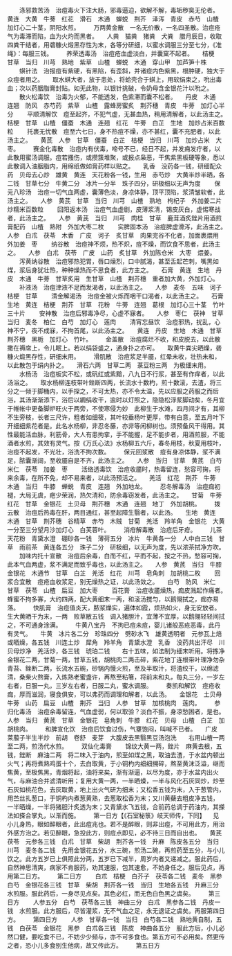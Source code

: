 <!-- { "loadSidebar": true } -->
　　涤邪救苦汤　治痘毒火下注大肠，邪毒逼迫，欲解不解，毒垢秽臭无伦者。　　黄连　大黄　牛蒡　红花　滑石　木通　蝉蜕　荆芥　泽泻　青皮　赤芍　山楂　加灯心二十茎，阴阳水煎。
　　万两黄金散　一名无价散，一名四圣散。治痘疮气为毒滞而陷，血为火灼而黑者。　　人粪　猫粪　猪粪　犬粪　腊月辰日，收取四粪干结者，用砻糠火煅黑存性为末，各等分研细，以蜜水调服三分至七分，《准绳》：每服三钱。
　　养荣透毒汤　治痘疮血虚淡白，并囊窠不起者。　　桔梗　甘草　当归　川芎　熟地　紫草　山楂　蝉蜕　木通　穿山甲　加芦笋十株
　　蜞针法　治报痘有紫硬，有黑陷，有歪斜，并诸痘内色紫黑，根肿硬，独大于众痘者用之。　　取水蜞大者，放于患处，将蛤壳合于蜞上，用软绢束之，吮出毒血；次以药胭脂膏封贴。如无此物，以银针挑破，令奶母含金银花汁以吮之。
　　散火松毒饮　治毒为火郁，不能透发，色紫滞而囊不松者。　　丹皮　木通　连翘　防风　赤芍药　紫草　山楂　露蜂房蜜炙　荆芥穗　青皮　牛蒡　加灯心半分
　　平顺清解饮　痘至起齐，不犯气虚，无甚血热，稍用清解者，以此汤主之。　　桔梗　甘草　山楂　僵蚕　木通　连翘　红花　牛蒡　白芷　生地　加炒占米百数粒
　　托裹无忧散　痘至六七日，身不热痘不燥，亦不甚红，囊不充肥者，以此汤主之。　　黄芪　人参　甘草　僵蚕　白芷　桔梗　当归　川芎　加炒占米　大枣。
　　赛金化毒散　治痘内有伏毒，啼号不已，经日不起，并发痈发疔者，以此散用蜜汤调服。痘若搔伤，或攒簇堆聚，或报点枭恶，干焦紫黑板硬等象，悉以此散调入油胭脂内，用绵纸做如膏药样以贴之。　　乳香　没药各一钱，研细配众药　贝母去心炒　雄黄　黄连　天花粉各一钱，生用　赤芍炒　大黄半炒半晒，各二钱　甘草七分　牛黄二分　冰片一分半　珠子四分，研极细以无声为度
　　保元八珍汤　治痘一切气血两虚，囊薄色淡，身凉体静，顶平顶陷，浆清皱软者，此汤主之。　　人参　黄芪　甘草　当归　川芎　山楂　熟地　枸杞子　外加姜二片　炒糯米百数粒
　　回阳返本汤　治痘气血虚剧，皮薄浆清，锡皮灰白，虚惕寒战者，此汤主之。　　人参　黄芪　当归　川芎　肉桂　甘草　鹿茸酒炙銼片用酒煎膏配药　山楂　熟附　外加大枣二枚
　　实脾固本汤　治痘脾虚滑泻，此汤主之。　　人参　白朮　茯苓　木香　广皮　诃子　炙甘草　肉果完谷不化者，加面裹煨用　外加姜　枣
　　纳谷散　治痘神不烦，热不炽，痘不燥，而饮食不思者，此汤主之。　　人参　白朮　茯苓　广皮　山药　炙甘草　外加陈仓米　大枣　煨姜。
　　泻黄纳谷散　治痘邪热犯胃，唇口燥烈，口中腻渴，甚至舌起芒刺，嘴黑如煤，浆后身犹壮热，种种燥热而不思食者，此方主之。　　石膏　黄连　生地　丹皮　木通　牛蒡　甘草炙用　生甘草　山楂　荆芥穗　重者加大黄，外加灯心。
　　补液汤　治痘津液不足而发渴者，以此汤主之。　　人参　麦冬　五味　诃子　桔梗　甘草
　　清金解渴汤　治痘金被火烁而咽干口渴者，以此汤主之。　　石膏　生地　黄连　桔梗　荆芥　甘草　花粉　牛蒡　连翘　葛根　加灯心三十茎　竹叶三十片
　　安神散　治痘后邪毒净尽，心虚不寐者。　　人参　枣仁　茯神　甘草　当归　麦冬　柏仁　白芍　加灯心　莲肉
　　清宵忘昼饮　治痘邪热，扰乱，心神不宁，夜不成寐，不拘首尾，以此汤主之。　　黄连　丹皮　生地　木通　甘草　荆芥穗　黑栀　加灯心　竹叶。
　　金盖散　治痘腐烂不收，和皮脱去，以此散撒在褥席上，令儿眠上。若以绢袋盛之，通身扑之亦可。　　取黄牛粪尖晒燥，砻糠火煅黑存性，研细末用。
　　滑肌散　治痘浆足半靥，红晕未收，壮热未和，以此散包于绢内扑之。　　滑石六两　甘草二两　菉豆粉三两　为极细末用。
　　水杨汤　治痘板实不松，或矾红或紫黯，八九日不行浆，甚至有作痒者，以此汤浴之。　　取水杨柳连枝带叶銼断四两，长流水十数杓，煎十数滚，去渣，将三分之一倾于脚桶内，以手探之，不可太热，亦不令太温，先以应服之药服之而后浴，其汤渐渐添下，浴后以綢绢收干，逾时以灯照之，隐隐松浮浆脚动矣，冬月宜于帷帐中更备脚炉旺火于两旁，不使寒侵为妙　此柳生于水滩，四月间才有，其柳不生旁枝，长者三尺许，粗者如细筱，其叶较垂杨叶更厚，带有白意，至五月叶下开细细紫花者是。此名水杨柳，非忍冬藤，亦非等闲柳树也。须预备风干得用。其性最能活血脉，利筋骨，大人有患拘挛，手不能握，足不能步者，用酒煎服，不能酒者水煎，其效有灵气。按《万氏心法》水杨柳五六斤，春冬用枝，秋夏用枝叶，治痘不起发，不光壮，浴洗不拘次数。
　　保元回浆散　痘有身凉体静，浆不满足，脓囊渐阔，至收靥自是不齐，此汤主之。　　人参　当归　甘草　黄芪　白芍　米仁　茯苓　加姜　枣
　　活络透毒饮　治痘收靥时，热毒留连，愁容可掬，将来余毒，在所不免，却不易来者，以此汤预活之。　　羌活　红花　荆芥　牛蒡　木通　当归　牛膝　蝉蜕　青皮　连翘　外加地龙。
　　忍冬解毒汤　治痘痂初褪，大局无虞，疤少荣润，热欠清和，防余毒窃发者，此汤主之。　　甘菊　牛蒡　红花　甘草　金银花　土贝母　荆芥穗　木通　连翘　地丁　外加胡桃。
　　拨云散　治痘后热毒在肝，两目通红，甚至起障生翳者，以此汤。　　生地　黄连　木通　甘草　荆芥穗　谷精草　赤芍　木贼　甘菊　羌活　羚羊角　金银花　大黄一分至三分望月沙加灯心　白芙蓉叶。
　　消疳解毒散　治痘后牙疳。
　　儿茶　天花粉　青黛水澄　硼砂各一钱　薄荷五分　冰片　牛黄各一分　人中白三钱　甘草　雨前茶　黄连各五分　珠子二分　研极细，以无声为度，先以浓茶拭净方吹。
　　加味内托十宣散　治痘后余毒，白而不红，平而不起，按之不热，愁容可掬，此本气血两虚，浆不满足而致乎毒也，以此汤主之。　　人参　黄芪　当归　牛膝　金银花　木通节　甘草　白芷　羌活　红花　川芎　皂角刺　加胡桃二枚
　　回浆合宜散　痘疮血收浆足，别无燥热之证，以此汤敛之。　　白芍　防风　米仁　甘草　茯苓　山楂　扁豆　加大枣
　　百花膏　治痘收靥燥热，痂皮溅起作痛者。　　蜂蜜不拘多寡，大约四两，配大黄细末一两，和滚汤搅匀，以鹅翎拭之，痂亦易落。
　　快肌膏　治痘值炎天，脓浆燥实，遍体如霞，烦热如火，身无安放者。　　生大黄晒干为末，一两　败草散五钱　调入猪胆汁，宜薄不宜厚，以鹅翎轻轻间拭之，不可通身涂满。
　　牛黄八宝丹　不拘已痘未痘，婴儿诸般恶疮恶毒，此丹有灵气。　　牛黄　冰片各二分　珍珠四分　劈砂水飞　雄黄透明者　元参瓦上焙或晒燥，各五钱　川连土炒　犀角　羚羊角　青黛水澄　乳香　没药共出汗尽　川贝母炒净　羌活炒，各三钱　琥珀二钱　　右十五味，如法制为细末听用。将拣净金银花二两，甘菊一两，甘草五钱，胡桃肉二两击碎，紫花地丁连根带叶理净勿杂青苔、銼断二两，长流水五碗，砂锅内慢火煎，至及半取汁，将渣绞干，以绵滤清，桑柴火熬膏，入炼熟老蜜盏许，再熬至粘箸，将前末和丸，每丸三分，一岁左右者，日服一丸，三岁左右者，日服二丸，蜜水调服。
　　奏凯和解饮　痘疮收痂，厚而滋润，寝食俱安，可以弗药而调理和解者，以此汤。　　金银花　土贝母　牛蒡　山药　扁豆　山楂　荆芥　当归　人参　甘草　加核桃肉　莲肉。
　　参归化毒汤　治痘余毒留连，气血虚弱，何以取验？淡白不振，身凉愁困者，是也。　　人参　当归　黄芪　甘草　金银花　皂角刺　牛膝　红花　贝母　山楂　白芷　加胡桃肉。
　　和脾宣化饮　治痘后饮食过伤，气壅饱闷，叫喊不已者。　　广皮　莱菔子半生半炒　前胡　卷舒　麦芽　大腹皮去黑翳黑豆汤泡洗　　右用山楂一两至二两，煎汤代水煎。
　　双仙化毒膏
　　锦纹大黄一两，銼片　麻黄去根，五钱，銼断　麻油二两　将二味入于油内，煎至如煤之黑，取油去渣，于水盆内顿出火气；再将煮熟鸡蛋十个，去白取黄，于小铜杓内细细搠碎，熬至黄沫泛溢，继而焦黄，至极焦黑，青烟将起，油将来矣，渐有渐逼，以尽为度，亦于水盆内出火气，与麻油合并滤清听用；复用大黄一两，一半晒燥，一半与风化石灰同炒，炒至石灰如桃花色，去灰取黄，地上出火气研为细末；又松香五钱为末，入于葱管内，用苎丝扎葱口，于铜杓内煮葱黄熟，去葱取松香为末；又川黄蘗去粗皮净五钱，　一半晒燥，一半将猪胆汁炙透为末；又青黛水飞五钱，合前药总调于药油内，其搽法如搽合掌丸，以渐而施。
　　第一日方【《石室秘箓》岐天师传，下同】 　见小儿身热，眼如醉眼者，此出痘兆也。若不是醉眼，则非出痘，不可用此方，用治外感方治之。若见醉眼，急投此方，则痘点即见，必不待三日而自出也。　　黄芪　茯苓　元参各三钱　白朮　甘草　柴胡　荆芥各一钱　升麻　陈皮各五分　当归　川芎　麦冬各二钱　先用金银花五分，水三碗，煎汤二碗，再煎药至五分，与小儿饮之。此方五岁已上俱照此分两，五岁已下减半，周岁内者又递减之。服此药后，自然神思清爽，病家不肯服药，劝其速服，包其速愈，不妨身任之。服后见点，再用第二日方。
　　第二日方
　　白朮　桔梗　白芥子　茯苓各二钱　麦冬　黑参　白芍　金银花各三钱　甘草　柴胡　荆芥各一钱　当归　生地各五钱　升麻三分　水煎服。服此药后，一身尽见点矣。其色必红，而无色白色黑之虞矣。
　　第三日方
　　人参五分　白芍　茯苓各三钱　神曲三分　白朮　黑参各二钱　丹皮一钱　水煎服。此方服后，尽皆灌浆，无不气血之足，永无退证之虞矣。再服第四日方。
　　第四日方
　　人参　甘草各一钱　当归　白芍各二钱　熟地黄自制，五钱　白茯苓　金银花　黑参　白朮各三钱　陈皮　神曲各五分　服此方后，小儿必然口健，要吃食不已，不妨少少频与，亦不可多食也。第五方可不必用矣。然更传之者，恐小儿多食别生他病，故又传此方。
　　第五日方
